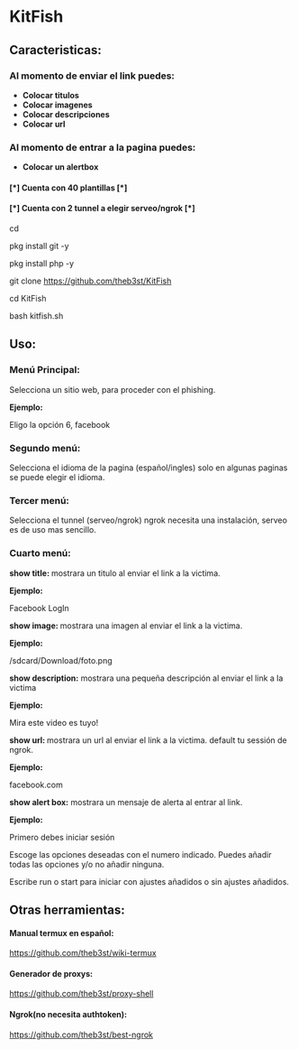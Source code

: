 # KitFish

<h2>Caracteristicas:</h2>
<h3>Al momento de enviar el link puedes:</h3>
<ul>
<li><strong>Colocar titulos</strong></li>
<li><strong>Colocar imagenes</strong></li>
<li><strong>Colocar descripciones</strong></li>
<li><strong>Colocar url</strong></li>
</ul>

<h3>Al momento de entrar a la pagina puedes:</h3>
<ul>
<li><strong>Colocar un alertbox</strong></li>
</ul>

<h4>[*] Cuenta con 40 plantillas [*]</h4>
<h4>[*] Cuenta con 2 tunnel a elegir serveo/ngrok [*]</h4>

<p>
cd

pkg install git -y

pkg install php -y

git clone https://github.com/theb3st/KitFish

cd KitFish

bash kitfish.sh

</p>

<h2>Uso:</h2>
 <h3>Menú Principal:</h3>

 Selecciona un sitio web, para proceder con el phishing.

 <strong>Ejemplo:</strong>

 Eligo la opción 6, facebook

<h3>Segundo menú:</h3>

 Selecciona el idioma de la pagina (español/ingles) solo en algunas paginas se puede elegir el idioma.

 <h3>Tercer menú:</h3>

 Selecciona el tunnel (serveo/ngrok) ngrok necesita una instalación, serveo es de uso mas sencillo.

 <h3>Cuarto menú:</h3>

 <strong>show title: </strong>mostrara un titulo al enviar el link a la victima.

 <strong>Ejemplo:</strong>

 Facebook LogIn

 <strong>show image: </strong>mostrara una imagen al enviar el link a la victima.
 
 <strong>Ejemplo:</strong>
 
 /sdcard/Download/foto.png

<strong> show description:</strong> mostrara una pequeña descripción al enviar el link a la victima

 <strong>Ejemplo:</strong>
 
 Mira este video es tuyo!

 <strong>show url: </strong>mostrara un url al enviar el link a la victima. default tu sessión de ngrok.

 <strong>Ejemplo:</strong>

 facebook.com

<strong> show alert box:</strong> mostrara un mensaje de alerta al entrar
al link.

 <strong>Ejemplo:</strong>

 Primero debes iniciar sesión


 Escoge las opciones deseadas con el numero indicado. Puedes añadir todas las opciones y/o no añadir ninguna.

 Escribe run o start para iniciar con ajustes añadidos o sin ajustes añadidos.

 <h2>Otras herramientas:</h2>
  
 <h4>Manual termux en español:</h4>
  
 https://github.com/theb3st/wiki-termux
  
 
 <h4>Generador de proxys:</h4>
  
 https://github.com/theb3st/proxy-shell

 
 <h4>Ngrok(no necesita authtoken):</h4>
  
 https://github.com/theb3st/best-ngrok
